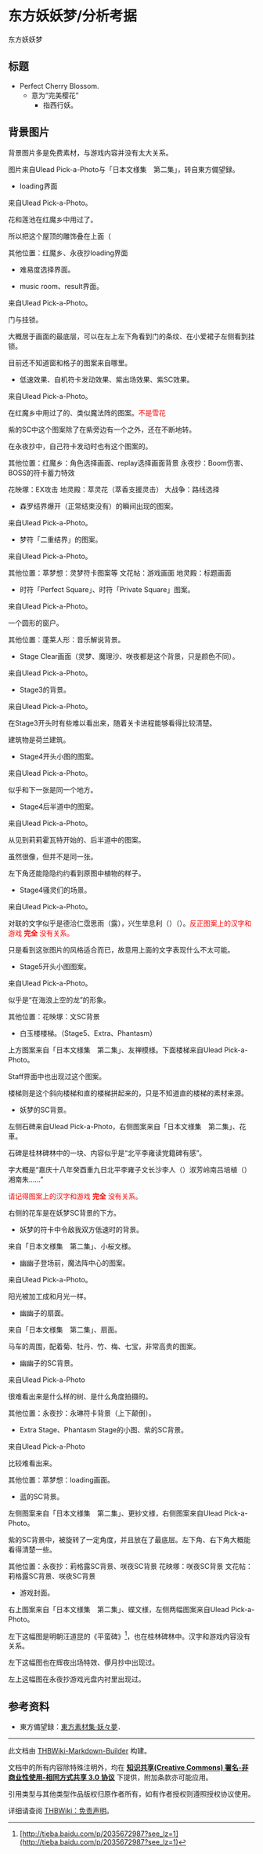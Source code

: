 # 东方妖妖梦/分析考据

<!-- source html: G:\repos\THBWiki-Markdown-Builder\THBWikiMarkdown\Temp\main\1\1f\ns0%3A%E4%B8%9C%E6%96%B9%E5%A6%96%E5%A6%96%E6%A2%A6%2F%E5%88%86%E6%9E%90%E8%80%83%E6%8D%AE.html -->

东方妖妖梦

## 标题
- Perfect Cherry Blossom.
  - 意为“完美樱花”
    - 指西行妖。



## 背景图片
  
背景图片多是免费素材，与游戏内容并没有太大关系。
  
  
图片来自Ulead Pick-a-Photo与「日本文様集　第二集」，转自東方備望録。
  
  
[](./文件-红魔乡素材图片1.jpg.md)       [](./文件-红魔乡素材图片2.jpg.md)
  
  
[](./文件-妖妖梦素材图片1.jpg.md)       [](./文件-妖妖梦载入界面.jpg.md)
  

- loading界面


  
来自Ulead Pick-a-Photo。  

花和莲池在红魔乡中用过了。  

所以把这个屋顶的雕饰叠在上面（  

其他位置：红魔乡、永夜抄loading界面
  


  
[](./文件-妖妖梦素材图片2.jpg.md)       [](./文件-妖妖梦难易度选择界面.jpg.md)
  

- 难易度选择界面。

  
[](./文件-妖妖梦素材图片3.jpg.md)
[](./文件-妖妖梦Music_Room背景.jpg.md)
  

- music room、result界面。


  
来自Ulead Pick-a-Photo。  

门与挂锁。  

大概居于画面的最底层，可以在左上左下角看到门的条纹、在小爱裙子左侧看到挂锁。  

目前还不知道窗和格子的图案来自哪里。
  


  
[](./文件-红魔乡素材图片3.jpg.md)        [](./文件-妖妖梦角色低速.jpg.md)
[](./文件-时符「Perfect_Square」（妖妖梦）.jpg.md)       [](./文件-妖妖梦紫出场效果.jpg.md)
[](./文件-妖妖梦紫SC背景.jpg.md)
  

- 低速效果、自机符卡发动效果、紫出场效果、紫SC效果。


  
来自Ulead Pick-a-Photo。  

在红魔乡中用过了的、类似魔法阵的图案。<font color="#ff0000">不是雪花</font>  

紫的SC中这个图案除了在紫旁边有一个之外，还在不断地转。  

在永夜抄中，自己符卡发动时也有这个图案的。  

其他位置：红魔乡：角色选择画面、replay选择画面背景  永夜抄：Boom伤害、BOSS的符卡蓄力特效  

花映塚：EX攻击  地灵殿：萃灵花（萃香支援灵击）  大战争：路线选择
  


  
[](./文件-妖妖梦素材图片4.jpg.md)       [](./文件-妖妖梦森罗结界爆炸.jpg.md)  
  

- 森罗结界爆开（正常结束没有）的瞬间出现的图案。

  
来自Ulead Pick-a-Photo。
  
  
[](./文件-妖妖梦素材图片5.jpg.md)       [](./文件-梦符「二重结界」（妖妖梦）.png.md)  
  

- 梦符「二重结界」的图案。


  
来自Ulead Pick-a-Photo。  

其他位置：萃梦想：灵梦符卡图案等 文花帖：游戏画面 地灵殿：标题画面
  


  
[](./文件-妖妖梦素材图片6.jpg.md)       [](./文件-时符「Perfect_Square」（妖妖梦）.jpg.md)  
  

- 时符「Perfect Square」、时符「Private Square」图案。


  
来自Ulead Pick-a-Photo。  

一个圆形的窗户。  

其他位置：蓬莱人形：音乐解说背景。
  


  
[](./文件-妖妖梦素材图片7.jpg.md)       [](./文件-妖妖梦灵梦Stage_Clear画面.jpg.md)  
  

- Stage Clear画面（灵梦、魔理沙、咲夜都是这个背景，只是颜色不同）。


  
来自Ulead Pick-a-Photo。
  


  
[](./文件-妖妖梦素材图片8.jpg.md)       [](./文件-妖妖梦Stage3后半道中画面.jpg.md)  
  

- Stage3的背景。


  
来自Ulead Pick-a-Photo。  

在Stage3开头时有些难以看出来，随着关卡进程能够看得比较清楚。  

建筑物是荷兰建筑。
  


  
[](./文件-妖妖梦素材图片9.jpg.md)       [](./文件-妖妖梦4面场景.jpg.md)  
  

- Stage4开头小图的图案。


  
来自Ulead Pick-a-Photo。  

似乎和下一张是同一个地方。
  


  
[](./文件-妖妖梦素材图片10.jpg.md)       [](./文件-妖妖梦4面道中莉莉霍瓦特画面.jpg.md)  
  

- Stage4后半道中的图案。


  
来自Ulead Pick-a-Photo。  

从见到莉莉霍瓦特开始的、后半道中的图案。  

虽然很像，但并不是同一张。  

左下角还能隐隐约约看到原图中植物的样子。
  


  
[](./文件-妖妖梦素材图片11.jpg.md)       [](./文件-妖妖梦4面关底画面.jpg.md)  
  

- Stage4骚灵们的场景。


  
来自Ulead Pick-a-Photo。  

对联的文字似乎是德洽仁霑思雨（露），兴生举息利（）（）。<font color="#ff0000">反正图案上的汉字和游戏 **完全** 没有关系。</font>  

只是看到这张图片的风格适合而已，故意用上面的文字表现什么不太可能。
  


  
[](./文件-妖妖梦素材图片12.jpg.md)       [](./文件-妖妖梦5面场景.jpg.md)  
  

- Stage5开头小图图案。


  
来自Ulead Pick-a-Photo。  

似乎是“在海浪上空的龙”的形象。  

其他位置：花映塚：文SC背景
  


  
[](./文件-妖妖梦素材图片13.jpg.md)       [](./文件-妖妖梦5面道中画面.jpg.md)  
  
  
[](./文件-妖妖梦素材图片23.jpg.md)       [](./文件-妖妖梦紫出场效果.jpg.md)
  

- 白玉楼楼梯。（Stage5、Extra、Phantasm）


  
上方图案来自「日本文様集　第二集」、友禅模様。下面楼梯来自Ulead Pick-a-Photo。  

Staff界面中也出现过这个图案。  

楼梯则是这个斜向楼梯和直的楼梯拼起来的，只是不知道直的楼梯的素材来源。
  


  
[](./文件-妖妖梦素材图片14.jpg.md)       [](./文件-妖妖梦素材图片15.jpg.md) 
  
  
[](./文件-妖妖梦妖梦SC背景.jpg.md)  
  

- 妖梦的SC背景。


  
左侧石碑来自Ulead Pick-a-Photo，右侧图案来自「日本文様集　第二集」、花車。  

石碑是桂林碑林中的一块、内容似乎是“北平李雍读党籍碑有感”。  

字大概是“嘉庆十八年癸酉重九日北平李雍子文长沙李人（）淑芳岭南吕培植（）湘南朱……”  

<font color="#ff0000">请记得图案上的汉字和游戏 **完全** 没有关系。</font>  

右侧的花车是在妖梦SC背景的下方。
  


  
[](./文件-妖妖梦素材图片16.jpg.md)       [](./文件-妖妖梦妖梦SC效果.jpg.md)  
  

- 妖梦的符卡中令敌我双方低速时的背景。


  
来自「日本文様集　第二集」、小桜文様。
  


  
[](./文件-妖妖梦素材图片17.jpg.md)       [](./文件-妖妖梦幽幽子登场前.jpg.md)  
  

- 幽幽子登场前，魔法阵中心的图案。


  
来自Ulead Pick-a-Photo。  

阳光被加工成和月光一样。
  


  
[](./文件-妖妖梦素材图片18.jpg.md)       [](./文件-妖妖梦幽幽子扇面.jpg.md)  
  

- 幽幽子的扇面。


  
来自「日本文様集　第二集」、扇面。　  

马车的周围，配着菊、牡丹、竹、梅、七宝，非常高贵的图案。
  


  
[](./文件-妖妖梦素材图片19.jpg.md)       [](./文件-妖妖梦幽幽子SC背景.jpg.md)  
  

- 幽幽子的SC背景。


  
来自Ulead Pick-a-Photo  

很难看出来是什么样的树、是什么角度拍摄的。  

其他位置：永夜抄：永琳符卡背景（上下颠倒）。
  


  
[](./文件-妖妖梦素材图片20.jpg.md)       [](./文件-妖妖梦EX面场景.jpg.md)  
  
  
[](./文件-妖妖梦紫SC背景.jpg.md)
  

- Extra Stage、Phantasm Stage的小图、紫的SC背景。


  
来自Ulead Pick-a-Photo  

比较难看出来。  

其他位置：萃梦想：loading画面。
  


  
[](./文件-妖妖梦素材图片21.jpg.md)       [](./文件-妖妖梦素材图片22.jpg.md)
  
  
[](./文件-妖妖梦蓝SC背景.jpg.md)  [](./文件-妖妖梦紫SC背景.jpg.md)  
  

- 蓝的SC背景。


  
左侧图案来自「日本文様集　第二集」、更紗文様，右侧图案来自Ulead Pick-a-Photo。  

紫的SC背景中，被旋转了一定角度，并且放在了最底层。左下角、右下角大概能看得清楚一些。  

其他位置：永夜抄：莉格露SC背景、咲夜SC背景 花映塚：咲夜SC背景 文花帖：莉格露SC背景、咲夜SC背景
  


  
  

[](./文件-妖妖梦素材图片24.jpg.md)       [](./文件-妖妖梦素材图片25.jpg.md)
  
  
[](./文件-妖妖梦素材图片26.jpg.md)  [](./文件-东方妖妖梦封面.jpg.md)  
  

- 游戏封面。


  
右上图案来自「日本文様集　第二集」、蝶文様，左侧两幅图案来自Ulead Pick-a-Photo。  

左下这幅图是明朝汪道昆的《平蛮碑》[^cite_note-1]，也在桂林碑林中。汉字和游戏内容没有关系。  

左下这幅图也在辉夜出场特效、儚月抄中出现过。  

左上这幅图在永夜抄游戏光盘内衬里出现过。
  


## 参考资料
- 東方備望録：[東方素材集·妖々夢](http://ohgosho.ehoh.net/sozai/th07.htm)．

[^cite_note-1]: [http://tieba.baidu.com/p/2035672987?see_lz=1](http://tieba.baidu.com/p/2035672987?see_lz=1)





---

此文档由 [THBWiki-Markdown-Builder](https://github.com/Delsin-Yu/THBWiki-Markdown-Builder) 构建。

文档中的所有内容除特殊注明外，均在 [**知识共享(Creative Commons) 署名-非商业性使用-相同方式共享 3.0 协议**](https://creativecommons.org/licenses/by-sa/3.0/deed.zh-hans) 下提供，附加条款亦可能应用。

引用类型与其他类型作品版权归原作者所有，如有作者授权则遵照授权协议使用。

详细请查阅 [THBWiki：免责声明](https://thbwiki.cc/THBWiki:%E5%85%8D%E8%B4%A3%E5%A3%B0%E6%98%8E)。

